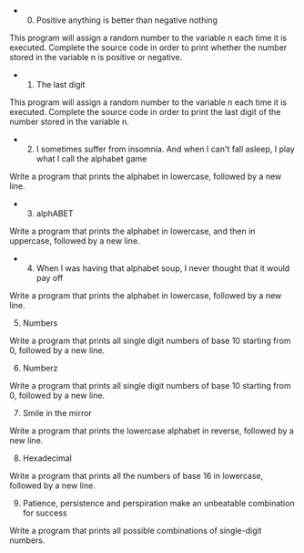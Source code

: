 - 0. Positive anything is better than negative nothing

This program will assign a random number to the variable n each time it is executed. Complete the source code in order to print whether the number stored in the variable n is positive or negative.

- 1. The last digit

This program will assign a random number to the variable n each time it is executed. Complete the source code in order to print the last digit of the number stored in the variable n.

- 2. I sometimes suffer from insomnia. And when I can't fall asleep, I play what I call the alphabet game

Write a program that prints the alphabet in lowercase, followed by a new line.

- 3. alphABET

Write a program that prints the alphabet in lowercase, and then in uppercase, followed by a new line.

- 4. When I was having that alphabet soup, I never thought that it would pay off

Write a program that prints the alphabet in lowercase, followed by a new line.

5. Numbers

Write a program that prints all single digit numbers of base 10 starting from 0, followed by a new line.

6. Numberz

Write a program that prints all single digit numbers of base 10 starting from 0, followed by a new line.

7. Smile in the mirror

Write a program that prints the lowercase alphabet in reverse, followed by a new line.

8. Hexadecimal

Write a program that prints all the numbers of base 16 in lowercase, followed by a new line.

9. Patience, persistence and perspiration make an unbeatable combination for success

Write a program that prints all possible combinations of single-digit numbers.

